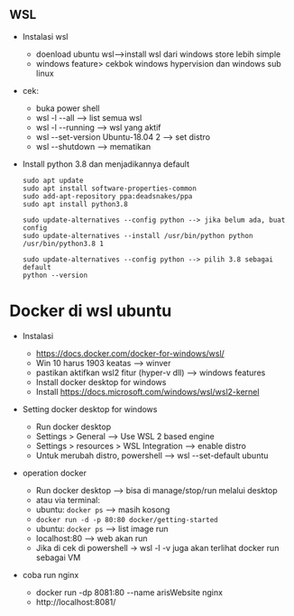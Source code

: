 ## WSL
- Instalasi wsl
  - doenload ubuntu wsl-->install wsl dari windows store lebih simple
  - windows feature> cekbok windows hypervision dan windows sub linux
- cek:
  - buka power shell
  - wsl -l --all  --> list semua wsl
  - wsl -l --running --> wsl yang aktif 
  - wsl --set-version Ubuntu-18.04 2 --> set distro
  - wsl --shutdown --> mematikan



- Install python 3.8 dan menjadikannya default
  ```
  sudo apt update
  sudo apt install software-properties-common
  sudo add-apt-repository ppa:deadsnakes/ppa
  sudo apt install python3.8
  
  sudo update-alternatives --config python --> jika belum ada, buat config
  sudo update-alternatives --install /usr/bin/python python /usr/bin/python3.8 1

  sudo update-alternatives --config python --> pilih 3.8 sebagai default
  python --version
  ```



# Docker di wsl ubuntu
- Instalasi
  - https://docs.docker.com/docker-for-windows/wsl/
  - Win 10 harus 1903 keatas --> winver
  - pastikan aktifkan wsl2 fitur (hyper-v dll) --> windows features
  - Install docker desktop for windows
  - Install https://docs.microsoft.com/windows/wsl/wsl2-kernel

- Setting docker desktop for windows
  - Run docker desktop
  - Settings > General --> Use WSL 2 based engine
  - Settings > resources > WSL Integration --> enable distro
  - Untuk merubah distro, powershell --> wsl --set-default ubuntu

- operation docker
  - Run docker desktop --> bisa di manage/stop/run melalui desktop
  - atau via terminal:
  - ubuntu: `docker ps` --> masih kosong
  - `docker run -d -p 80:80 docker/getting-started`
  - ubuntu: `docker ps` --> list image run
  - localhost:80 --> web akan run
  - Jika di cek di powershell -> wsl -l -v juga akan terlihat docker run sebagai VM

- coba run nginx
  - docker run -dp 8081:80 --name arisWebsite nginx
  - http://localhost:8081/
